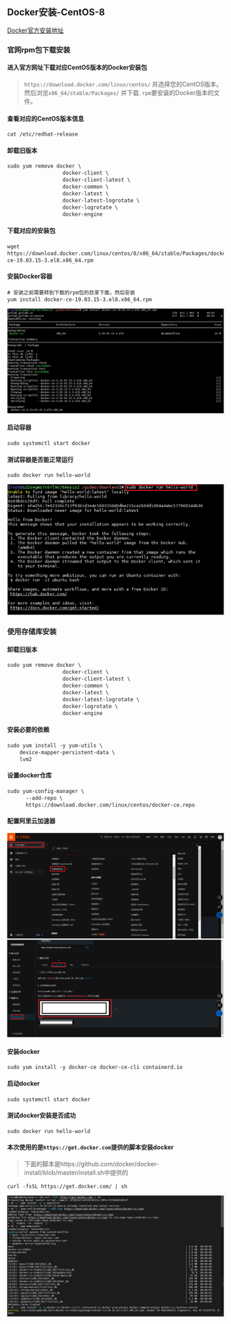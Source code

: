 ## Docker安装-CentOS-8
[Docker官方安装地址](https://docs.docker.com/engine/install/centos/)

### 官网rpm包下载安装

#### 进入官方网址下载对应CentOS版本的Docker安装包
> `https://download.docker.com/linux/centos/` 并选择您的CentOS版本。然后浏览`x86_64/stable/Packages/` 并下载`.rpm`要安装的Docker版本的文件。

#### 查看对应的CentOS版本信息
```shell
cat /etc/redhat-release
```

#### 卸载旧版本
```shell
sudo yum remove docker \
                  docker-client \
                  docker-client-latest \
                  docker-common \
                  docker-latest \
                  docker-latest-logrotate \
                  docker-logrotate \
                  docker-engine
```

#### 下载对应的安装包
```shell
wget https://download.docker.com/linux/centos/8/x86_64/stable/Packages/docker-ce-19.03.15-3.el8.x86_64.rpm
```

#### 安装Docker容器
```shell
# 安装之前需要转到下载的rpm包的目录下面，然后安装
yum install docker-ce-19.03.15-3.el8.x86_64.rpm
```
![安装](../resource/docker/docker-安装.png)

#### 启动容器
```shell
sudo systemctl start docker
```

#### 测试容器是否能正常运行
```shell
sudo docker run hello-world
```
![运行测试](../resource/docker/docker-运行测试.jpg)

### 使用存储库安装

#### 卸载旧版本
```shell
sudo yum remove docker \
                  docker-client \
                  docker-client-latest \
                  docker-common \
                  docker-latest \
                  docker-latest-logrotate \
                  docker-logrotate \
                  docker-engine
```

#### 安装必要的依赖
```shell
sudo yum install -y yum-utils \
    device-mapper-persistent-data \
    lvm2
```

#### 设置docker仓库
```shell
sudo yum-config-manager \
      --add-repo \
      https://download.docker.com/linux/centos/docker-ce.repo
```

#### 配置阿里云加速器
![阿里云容器](../resource/docker/docker-阿里云容器.png)
![阿里云容器加速](../resource/docker/docker-阿里云容器加速.png)

#### 安装docker
```shell
sudo yum install -y docker-ce docker-ce-cli containerd.io
```

#### 启动docker
```shell
sudo systemctl start docker
```

#### 测试docker安装是否成功
```shell
sudo docker run hello-world
```

#### 本次使用的是`https://get.docker.com`提供的脚本安装docker
> 下面的脚本是https://github.com/docker/docker-install/blob/master/install.sh中提供的
```shell
curl -fsSL https://get.docker.com/ | sh
```
![通过脚本安装docker](../resource/docker/docker-通过脚本安装docker.png)